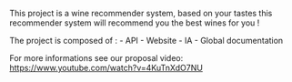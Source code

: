 This project is a wine recommender system, based on your tastes this recommender system will recommend you the best wines for you !

The project is composed of :
    - API
    - Website
    - IA
    - Global documentation

For more informations see our proposal video: https://www.youtube.com/watch?v=4KuTnXdO7NU
